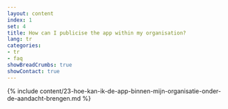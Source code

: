 ```yaml
---
layout: content
index: 1
set: 4
title: How can I publicise the app within my organisation?
lang: tr
categories:
- tr
- faq
showBreadCrumbs: true
showContact: true
---
```

{% include content/23-hoe-kan-ik-de-app-binnen-mijn-organisatie-onder-de-aandacht-brengen.md %}
